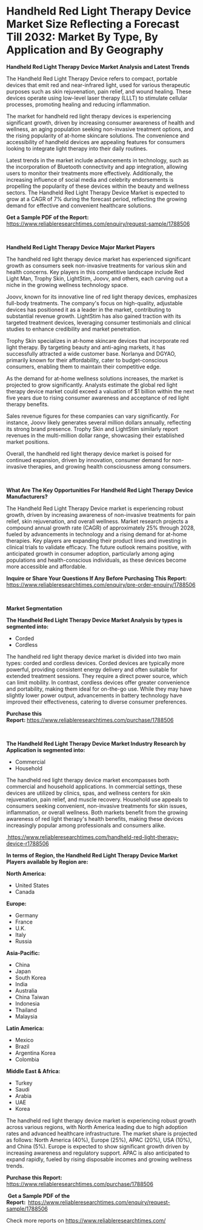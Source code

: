 <p><h1>Handheld Red Light Therapy Device Market Size Reflecting a Forecast Till 2032: Market By Type, By Application and By Geography</h1></p><p><strong>Handheld Red Light Therapy Device Market Analysis and Latest Trends</strong></p>
<p><p>The Handheld Red Light Therapy Device refers to compact, portable devices that emit red and near-infrared light, used for various therapeutic purposes such as skin rejuvenation, pain relief, and wound healing. These devices operate using low-level laser therapy (LLLT) to stimulate cellular processes, promoting healing and reducing inflammation.</p><p>The market for handheld red light therapy devices is experiencing significant growth, driven by increasing consumer awareness of health and wellness, an aging population seeking non-invasive treatment options, and the rising popularity of at-home skincare solutions. The convenience and accessibility of handheld devices are appealing features for consumers looking to integrate light therapy into their daily routines.</p><p>Latest trends in the market include advancements in technology, such as the incorporation of Bluetooth connectivity and app integration, allowing users to monitor their treatments more effectively. Additionally, the increasing influence of social media and celebrity endorsements is propelling the popularity of these devices within the beauty and wellness sectors. The Handheld Red Light Therapy Device Market is expected to grow at a CAGR of 7% during the forecast period, reflecting the growing demand for effective and convenient healthcare solutions.</p></p>
<p><strong>Get a Sample PDF of the Report:&nbsp;</strong> <a href="https://www.reliableresearchtimes.com/enquiry/request-sample/1788506?utm_campaign=3055&utm_medium=2&utm_source=Github&utm_content=ia&utm_term=03032025&utm_id=handheld-red-light-therapy-device">https://www.reliableresearchtimes.com/enquiry/request-sample/1788506</a></p>
<p>&nbsp;</p>
<p><strong>Handheld Red Light Therapy Device Major Market Players</strong></p>
<p><p>The handheld red light therapy device market has experienced significant growth as consumers seek non-invasive treatments for various skin and health concerns. Key players in this competitive landscape include Red Light Man, Trophy Skin, LightStim, Joovv, and others, each carving out a niche in the growing wellness technology space.</p><p>Joovv, known for its innovative line of red light therapy devices, emphasizes full-body treatments. The company's focus on high-quality, adjustable devices has positioned it as a leader in the market, contributing to substantial revenue growth. LightStim has also gained traction with its targeted treatment devices, leveraging consumer testimonials and clinical studies to enhance credibility and market penetration.</p><p>Trophy Skin specializes in at-home skincare devices that incorporate red light therapy. By targeting beauty and anti-aging markets, it has successfully attracted a wide customer base. Norlanya and DGYAO, primarily known for their affordability, cater to budget-conscious consumers, enabling them to maintain their competitive edge.</p><p>As the demand for at-home wellness solutions increases, the market is projected to grow significantly. Analysts estimate the global red light therapy device market could exceed a valuation of $1 billion within the next five years due to rising consumer awareness and acceptance of red light therapy benefits.</p><p>Sales revenue figures for these companies can vary significantly. For instance, Joovv likely generates several million dollars annually, reflecting its strong brand presence. Trophy Skin and LightStim similarly report revenues in the multi-million dollar range, showcasing their established market positions.</p><p>Overall, the handheld red light therapy device market is poised for continued expansion, driven by innovation, consumer demand for non-invasive therapies, and growing health consciousness among consumers.</p></p>
<p>&nbsp;</p>
<p><strong>What Are The Key Opportunities For Handheld Red Light Therapy Device Manufacturers?</strong></p>
<p><p>The Handheld Red Light Therapy Device market is experiencing robust growth, driven by increasing awareness of non-invasive treatments for pain relief, skin rejuvenation, and overall wellness. Market research projects a compound annual growth rate (CAGR) of approximately 25% through 2028, fueled by advancements in technology and a rising demand for at-home therapies. Key players are expanding their product lines and investing in clinical trials to validate efficacy. The future outlook remains positive, with anticipated growth in consumer adoption, particularly among aging populations and health-conscious individuals, as these devices become more accessible and affordable.</p></p>
<p><strong>Inquire or Share Your Questions If Any Before Purchasing This Report:</strong> <a href="https://www.reliableresearchtimes.com/enquiry/pre-order-enquiry/1788506?utm_campaign=3055&utm_medium=2&utm_source=Github&utm_content=ia&utm_term=03032025&utm_id=handheld-red-light-therapy-device">https://www.reliableresearchtimes.com/enquiry/pre-order-enquiry/1788506</a></p>
<p>&nbsp;</p>
<p><strong>Market Segmentation</strong></p>
<p><strong>The Handheld Red Light Therapy Device Market Analysis by types is segmented into:</strong></p>
<p><ul><li>Corded</li><li>Cordless</li></ul></p>
<p><p>The handheld red light therapy device market is divided into two main types: corded and cordless devices. Corded devices are typically more powerful, providing consistent energy delivery and often suitable for extended treatment sessions. They require a direct power source, which can limit mobility. In contrast, cordless devices offer greater convenience and portability, making them ideal for on-the-go use. While they may have slightly lower power output, advancements in battery technology have improved their effectiveness, catering to diverse consumer preferences.</p></p>
<p><strong>Purchase this Report:&nbsp;</strong><a href="https://www.reliableresearchtimes.com/purchase/1788506?utm_campaign=3055&utm_medium=2&utm_source=Github&utm_content=ia&utm_term=03032025&utm_id=handheld-red-light-therapy-device">https://www.reliableresearchtimes.com/purchase/1788506</a></p>
<p>&nbsp;</p>
<p><strong>The Handheld Red Light Therapy Device Market Industry Research by Application is segmented into:</strong></p>
<p><ul><li>Commercial</li><li>Household</li></ul></p>
<p><p>The handheld red light therapy device market encompasses both commercial and household applications. In commercial settings, these devices are utilized by clinics, spas, and wellness centers for skin rejuvenation, pain relief, and muscle recovery. Household use appeals to consumers seeking convenient, non-invasive treatments for skin issues, inflammation, or overall wellness. Both markets benefit from the growing awareness of red light therapy's health benefits, making these devices increasingly popular among professionals and consumers alike.</p></p>
<p><a href="https://www.reliableresearchtimes.com/handheld-red-light-therapy-device-r1788506?utm_campaign=3055&utm_medium=2&utm_source=Github&utm_content=ia&utm_term=03032025&utm_id=handheld-red-light-therapy-device">&nbsp;https://www.reliableresearchtimes.com/handheld-red-light-therapy-device-r1788506</a></p>
<p><strong>In terms of Region, the Handheld Red Light Therapy Device Market Players available by Region are:</strong></p>
<p>
    <p> <strong> North America: </strong>
        <ul>
            <li>United States</li>
            <li>Canada</li>
        </ul>
        </p> 
    <p> <strong> Europe: </strong>
        <ul>
            <li>Germany</li>
            <li>France</li>
            <li>U.K.</li>
            <li>Italy</li>
            <li>Russia</li>
        </ul>
        </p> 
    <p> <strong> Asia-Pacific: </strong>
        <ul>
            <li>China</li>
            <li>Japan</li>
            <li>South Korea</li>
            <li>India</li>
            <li>Australia</li>
            <li>China Taiwan</li>
            <li>Indonesia</li>
            <li>Thailand</li>
            <li>Malaysia</li>
        </ul>
        </p> 
    <p> <strong> Latin America: </strong>
        <ul>
            <li>Mexico</li>
            <li>Brazil</li>
            <li>Argentina Korea</li>
            <li>Colombia</li>
        </ul>
        </p> 
    <p> <strong> Middle East & Africa: </strong>
        <ul>
            <li>Turkey</li>
            <li>Saudi</li>
            <li>Arabia</li>
            <li>UAE</li>
            <li>Korea</li>
        </ul>
    </p>
    </p>
<p><p>The handheld red light therapy device market is experiencing robust growth across various regions, with North America leading due to high adoption rates and advanced healthcare infrastructure. The market share is projected as follows: North America (40%), Europe (25%), APAC (20%), USA (10%), and China (5%). Europe is expected to show significant growth driven by increasing awareness and regulatory support. APAC is also anticipated to expand rapidly, fueled by rising disposable incomes and growing wellness trends.</p></p>
<p><strong>Purchase this Report: </strong><a href="https://www.reliableresearchtimes.com/purchase/1788506?utm_campaign=3055&utm_medium=2&utm_source=Github&utm_content=ia&utm_term=03032025&utm_id=handheld-red-light-therapy-device">https://www.reliableresearchtimes.com/purchase/1788506</a></p>
<p>&nbsp;<strong>Get a Sample PDF of the Report:&nbsp;&nbsp;</strong><a href="https://www.reliableresearchtimes.com/enquiry/request-sample/1788506?utm_campaign=3055&utm_medium=2&utm_source=Github&utm_content=ia&utm_term=03032025&utm_id=handheld-red-light-therapy-device">https://www.reliableresearchtimes.com/enquiry/request-sample/1788506</a></p>
<p><strong></strong></p>
<p>Check more reports on <a href="https://www.reliableresearchtimes.com/?utm_campaign=3055&utm_medium=2&utm_source=Github&utm_content=ia&utm_term=03032025&utm_id=handheld-red-light-therapy-device">https://www.reliableresearchtimes.com/</a></p>